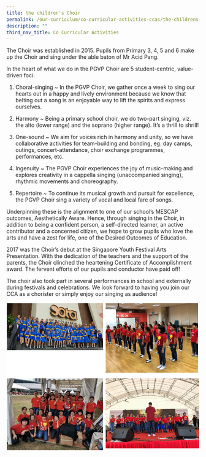 ```yaml
---
title: the children's Choir
permalink: /our-curriculum/co-curricular-activities-ccas/the-childrens-choir
description: ""
third_nav_title: Co Curricular Activities
---
```

The Choir was established in 2015. Pupils from Primary 3, 4, 5 and 6 make up the Choir and sing under the able baton of Mr Acid Pang.
 
In the heart of what we do in the PGVP Choir are 5 student-centric, value-driven foci:
 
1. Choral-singing ~ In the PGVP Choir, we gather once a week to sing our hearts out in a happy and lively environment because we know that belting out a song is an enjoyable way to lift the spirits and express ourselves.

2. Harmony ~ Being a primary school choir, we do two-part singing, viz. the alto (lower range) and the soprano (higher range). It’s a thrill to shrill!

3. One-sound ~ We aim for voices rich in harmony and unity, so we have collaborative activities for team-building and bonding, eg. day camps, outings, concert-attendance, choir exchange programmes, performances, etc.

4. Ingenuity ~ The PGVP Choir experiences the joy of music-making and explores creativity in a cappella singing (unaccompanied singing), rhythmic movements and choreography.

5. Repertoire ~ To continue its musical growth and pursuit for excellence, the PGVP Choir sing a variety of vocal and local fare of songs.

Underpinning these is the alignment to one of our school’s MESCAP outcomes, Aesthetically Aware. Hence, through singing in the Choir, in addition to being a confident person, a self-directed learner, an active contributor and a concerned citizen, we hope to grow pupils who love the arts and have a zest for life, one of the Desired Outcomes of Education.

2017 was the Choir’s debut at the Singapore Youth Festival Arts Presentation. With the dedication of the teachers and the support of the parents, the Choir clinched the heartening Certificate of Accomplishment award. The fervent efforts of our pupils and conductor have paid off!

The choir also took part in several performances in school and externally during festivals and celebrations. We look forward to having you join our CCA as a chorister or simply enjoy our singing as audience!


![the children's Choir](/images/the%20children's%20Choir.png)